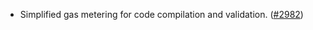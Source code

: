 - Simplified gas metering for code compilation and validation.
  ([\#2982](https://github.com/anoma/namada/pull/2982))